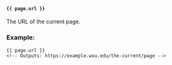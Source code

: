#### `{{ page.url }}`

The URL of the current page.

### Example:

```
{{ page.url }}
<!-- Outputs: https://example.wvu.edu/the-current/page -->
```

